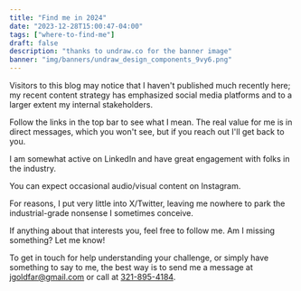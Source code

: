 ```yaml
---
title: "Find me in 2024"
date: "2023-12-28T15:00:47-04:00"
tags: ["where-to-find-me"]
draft: false
description: "thanks to undraw.co for the banner image"
banner: "img/banners/undraw_design_components_9vy6.png"
---
```


Visitors to this blog may notice that I haven't published much recently here; my recent content strategy has emphasized social media platforms and to a larger extent my internal stakeholders.

Follow the links in the top bar to see what I mean. The real value for me is in direct messages, which you won't see, but if you reach out I'll get back to you.

I am somewhat active on LinkedIn and have great engagement with folks in the industry.

You can expect occasional audio/visual content on Instagram.

For reasons, I put very little into X/Twitter, leaving me nowhere to park the industrial-grade nonsense I sometimes conceive.

If anything about that interests you, feel free to follow me.
Am I missing something? Let me know!

To get in touch for help understanding your challenge, or simply have something to say to me, the best way is to send me a message at [jgoldfar@gmail.com](mailto:jgoldfar@gmail.com) or call at [321-895-4184](tel:+1-321-895-4184).
